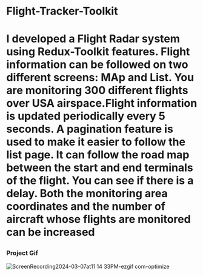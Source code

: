 
<h1>Flight-Tracker-Toolkit<h1/>
<p>
  I developed a Flight Radar system using Redux-Toolkit features. Flight information can be followed on two different screens: MAp and List.
You are monitoring 300 different flights over USA airspace.Flight information is updated periodically every 5 seconds.
A pagination feature is used to make it easier to follow the list page.
It can follow the road map between the start and end terminals of the flight. You can see if there is a delay. Both the monitoring area coordinates and the number of aircraft whose flights are monitored can be increased</p>

<h3>Project Gif</h3>

![ScreenRecording2024-03-07at11 14 33PM-ezgif com-optimize](https://github.com/nazanyilmaz/Flight-Tracker-Toolkit/assets/147782488/e7210c29-1a03-4b1e-8c05-bf9951953107)
